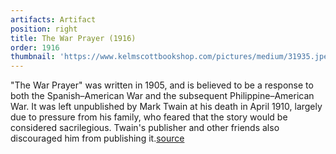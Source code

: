 ```yaml
---
artifacts: Artifact
position: right
title: The War Prayer (1916)
order: 1916
thumbnail: 'https://www.kelmscottbookshop.com/pictures/medium/31935.jpeg'
---
```


"The War Prayer" was written in 1905, and is believed to be a response to both the Spanish–American War and the subsequent Philippine–American War. It was left unpublished by Mark Twain at his death in April 1910, largely due to pressure from his family, who feared that the story would be considered sacrilegious. Twain's publisher and other friends also discouraged him from publishing it.[source][1]

[1]:https://en.wikipedia.org/wiki/The_War_Prayer
